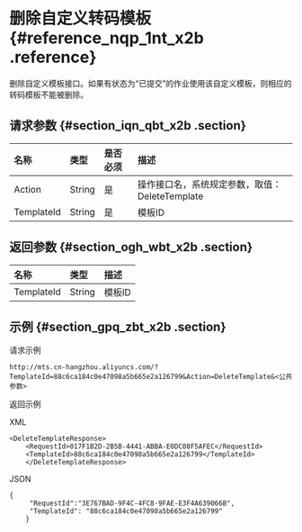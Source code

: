 # 删除自定义转码模板 {#reference_nqp_1nt_x2b .reference}

删除自定义模板接口。如果有状态为“已提交”的作业使用该自定义模板，则相应的转码模板不能被删除。

## 请求参数 {#section_iqn_qbt_x2b .section}

|名称|类型|是否必须|描述|
|:-|:-|:---|:-|
|Action|String|是|操作接口名，系统规定参数，取值： DeleteTemplate|
|TemplateId|String|是|模板ID|

## 返回参数 {#section_ogh_wbt_x2b .section}

|名称|类型|描述|
|:-|:-|:-|
|TemplateId|String|模板ID|

## 示例 {#section_gpq_zbt_x2b .section}

请求示例

```
http://mts.cn-hangzhou.aliyuncs.com/?TemplateId=88c6ca184c0e47098a5b665e2a126799&Action=DeleteTemplate&<公共参数>
```

返回示例

XML

```
<DeleteTemplateResponse>
    <RequestId>017F1B2D-2B5B-4441-ABBA-E0DC08F5AFEC</RequestId>
    <TemplateId>88c6ca184c0e47098a5b665e2a126799</TemplateId>
    </DeleteTemplateResponse>
```

JSON

```
{
     "RequestId":"3E767BAD-9F4C-4FC8-9FAE-E3F4A639066B",
     "TemplateId": "88c6ca184c0e47098a5b665e2a126799"
    }
```

